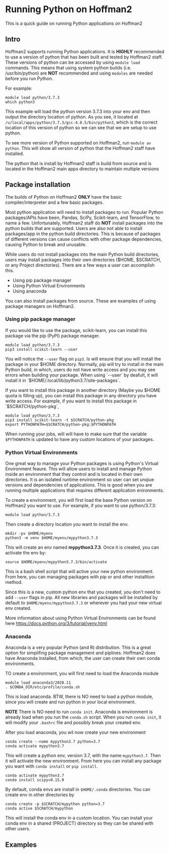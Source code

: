 # Running Python on Hoffman2

This is a quick guide on running Python applications on Hoffman2

## Intro

Hoffman2 supports running Python applications. It is **HIGHLY** recommended to use a version of python that has been built and tested by Hoffman2 staff. These versions of python can be accessed by using `module load` commands. This means that using system python builds (i.e. /usr/bin/python) are **NOT** recommended and using `modules` are needed before you run Python.

For example:

```
module load python/3.7.3
which python3
```

This example will load the python version 3.7.3 into your env and then output the directory location of python. As you see, it located at `/u/local/apps/python/3.7.3/gcc-4.8.5/bin/python3`, which is the correct location of this version of python so we can see that we are setup to use python.

To see more version of Python supported on Hoffman2, run `module av python`. This will show all version of python that the Hoffman2 staff have installed.

The python that is install by Hoffman2 staff is build from source and is located in the Hoffman2 main apps directory to maintain multiple versions

## Package installation 

The builds of Python on Hoffman2 **ONLY** have the basic compiler/interpreter and a few basic packages. 

Most python application will need to install packages to run. Popular Python packages/APIs have been, Pandas, SciPy, Scikit-learn, and TensorFlow, to name a few. Unfortunately, Hoffman2 staff do **NOT** install packages into the python builds that are supported. Users are also not able to install packages/app in the python build directories. This is because of packages of different versions can cause conflicts with other package dependencies, causing Python to break and unusable. 

While users do not install packages into the main Python build directories, users may install packages into their own directories ($HOME, $SCRATCH, or any Project directories). There are a few ways a user can accomplish this.

- Using pip package manager
- Using Python Virtual Environments
- Using anaconda


You can also install packages from source. These are examples of using package managers on Hoffman2.

### Using pip package manager

If you would like to use the package, scikit-learn, you can install this package via the pip (PyPI) package manager. 

```
module load python/3.7.3
pip3 install scikit-learn --user
```

You will notice the `--user` flag on `pip3`. Is will ensure that you will install the package in your $HOME directory. Normally, pip will try to install in the main Python build, in which, users do not have write access and you may see errors when building your package. When using `--user` by deafult, it will install it in `$HOME/.local/lib/python3.7/site-packages`. 

If you want to install this package in another directory (Maybe you $HOME quota is filling up), you can install this package in any directory you have write access. For example, if you want to install this package in `$SCRATCH/python-pkg`,

```
module load python/3.7.3
pip3 install scikit-learn -t $SCRATCH/python-pkg
export PYTHONPATH=$SCRATCH/python-pkg:$PYTHONPATH
```

When running your jobs, will will have to make sure that the variable `$PYTHONPATH` is updated to have any custom locations of your packages.

### Python Virtual Environments

One great way to manage your Python packages is using Python's Virtual Environment feaure. This will allow users to install and manage Python inside an environment that they control and is located in their own directories. It is an isolated runtime environment so user can set unqiue versions and dependencies of applications. This is good when you are running multiple applications that requires different application enironments.

To create a environment, you will first load the base Python version on Hoffman2 you want to use. For example, if you want to use python/3.7.3:

```
module load python/3.7.3
```

Then create a directory location you want to install the env.

```
mkdir -pv $HOME/myenv
python3 -m venv $HOME/myenv/mypython3.7.3
```

This will create an env named **mypython3.7.3**. Once it is created, you can activate the env by:

```
source $HOME/myenv/mypython3.7.3/bin/activate
```

This is a bash shell script that will active your new python environment. From here, you can managing packages with pip or and other installtion method. 

Since this is a new, custom python env that you created, you don't need to add `--user` flags in pip. All new libraries and packages will be installed by default to `$HOME/myenv/mypython3.7.3` or wherever you had your new virtual env created.

More information about using Python Virtual Environments can be found here https://docs.python.org/3/tutorial/venv.html

### Anaconda

Anaconda is a very popular Python (and R) distribution. This is a great option for simplifing package management and piplines. Hoffman2 does have Anaconda installed, from which, the user can create their own conda environments.

TO create a environment, you will first need to load the Anaconda module 

```
module load anaconda3/2020.11
. $CONDA_DIR/etc/profile/conda.sh
```

This is load anaconda. BTW, there is NO need to load a python module, since you will create and run python in your local environment.

**NOTE** There is NO need to run `conda init`. Anaconda is environment is already load when you run the `conda.sh` script. When you run `conda init`, it will modify your `.bashrc` file and possibly break your created env.

After you load anaconda, you wil now create your new environment

```
conda create --name mypython3.7 python=3.7
conda activate mypython3.7
```

This will create a python env, version 3.7, with the name `mypython3.7`. Then it will activate the new environment. From here you can install any package you want with `conda install` or `pip install`. 

```
conda activate mypython3.7
conda install scipy=0.15.0
```

By default, conda envs are install in `$HOME/.conda` directories. You can create env in other directories by 

```
conda create -p $SCRATCH/mypython python=3.7
conda active $SCRATCH/mypython
```

This will install the conda env in a custom location. You can install your conda env in a shared (PROJECT) directory so they can be shared with other users.


## Examples


